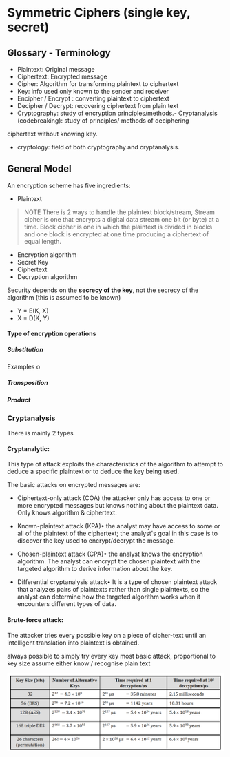 # Symmetric Ciphers (single key, secret)

## Glossary - Terminology
- Plaintext: Original message
- Ciphertext: Encrypted message 
- Cipher: Algorithm for transforming plaintext to ciphertext
- Key: info used only known to the sender and receiver 
- Encipher / Encrypt : converting plaintext to ciphertext 
- Decipher / Decrypt: recovering ciphertext from plain text 
- Cryptography:  study of encryption principles/methods.- Cryptanalysis (codebreaking):  study of principles/ methods of deciphering

ciphertext without knowing key.
- cryptology: field of both cryptography and cryptanalysis.

## General Model
An encryption scheme has five ingredients:
-  Plaintext 
> NOTE There  is 2 ways to handle the plaintext block/stream, Stream cipher is one that encrypts a digital data stream one bit (or byte) at a time. Block cipher is one in which the plaintext is divided in blocks and one block is encrypted at one time producing a ciphertext of equal length.

- Encryption algorithm
-  Secret Key
-  Ciphertext
-  Decryption algorithm

Security depends on the **secrecy of the key**, not the
secrecy of the algorithm (this is assumed to be known)

- Y = E(K, X)
- X = D(K, Y)

#### Type of encryption operations

##### Substitution
Examples o

##### Transposition
##### Product

### Cryptanalysis 

There is mainly 2 types

#### Cryptanalytic: 

This type of attack exploits the
characteristics of the algorithm to attempt to deduce a
specific plaintext or to deduce the key being used.

The basic attacks on encrypted messages are:

- Ciphertext-only attack (COA) the attacker only has access to one or more encrypted messages but knows nothing about the plaintext data.  Only knows algorithm & ciphertext.

- Known-plaintext attack (KPA)• the analyst may have access to some or all of the plaintext of the ciphertext; the analyst's goal in this case is to discover the key used to encrypt/decrypt the message.

- Chosen-plaintext attack (CPA)• the analyst knows the encryption algorithm. The analyst can encrypt the chosen plaintext with the targeted algorithm to derive information about the key.

- Differential cryptanalysis attack• It is a type of chosen plaintext attack that analyzes pairs of plaintexts rather than single plaintexts, so the analyst can determine how the targeted algorithm works when it encounters
different types of data.

#### Brute-force attack: 
The attacker tries every possible
key on a piece of cipher-text until an intelligent
translation into plaintext is obtained.

always possible to simply try every key
most basic attack, proportional to key size
assume either know / recognise plain text

![alt text](Resources/image.png)